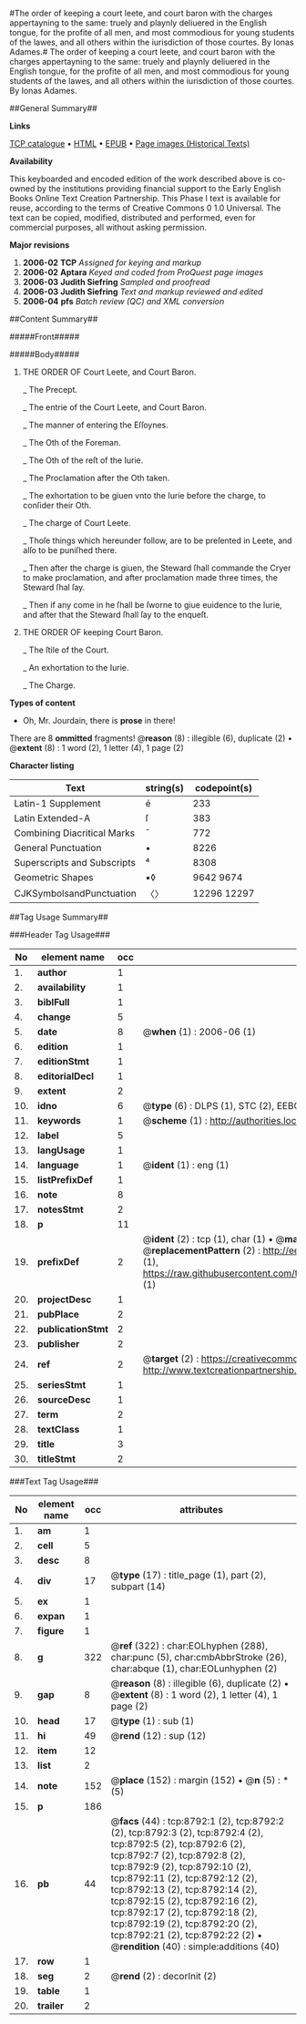 #The order of keeping a court leete, and court baron with the charges appertayning to the same: truely and playnly deliuered in the English tongue, for the profite of all men, and most commodious for young students of the lawes, and all others within the iurisdiction of those courtes. By Ionas Adames.#
The order of keeping a court leete, and court baron with the charges appertayning to the same: truely and playnly deliuered in the English tongue, for the profite of all men, and most commodious for young students of the lawes, and all others within the iurisdiction of those courtes. By Ionas Adames.

##General Summary##

**Links**

[TCP catalogue](http://www.ota.ox.ac.uk/tcp/)  • 
[HTML](http://tei.it.ox.ac.uk/tcp/Texts-HTML/free/A21/A21401.html)  • 
[EPUB](http://tei.it.ox.ac.uk/tcp/Texts-EPUB/free/A21/A21401.epub) • 
[Page images (Historical Texts)](https://data.historicaltexts.jisc.ac.uk/view?pubId=eebo-99844012e&pageId=eebo-99844012e-8792-1)

**Availability**

This keyboarded and encoded edition of the
	       work described above is co-owned by the institutions
	       providing financial support to the Early English Books
	       Online Text Creation Partnership. This Phase I text is
	       available for reuse, according to the terms of Creative
	       Commons 0 1.0 Universal. The text can be copied,
	       modified, distributed and performed, even for
	       commercial purposes, all without asking permission.

**Major revisions**

1. __2006-02__ __TCP__ *Assigned for keying and markup*
1. __2006-02__ __Aptara__ *Keyed and coded from ProQuest page images*
1. __2006-03__ __Judith Siefring__ *Sampled and proofread*
1. __2006-03__ __Judith Siefring__ *Text and markup reviewed and edited*
1. __2006-04__ __pfs__ *Batch review (QC) and XML conversion*

##Content Summary##

#####Front#####

#####Body#####

1. THE ORDER OF
Court Leete, and Court
Baron.

    _ The Precept.

    _ The entrie of the Court Leete, and
Court Baron.

    _ The manner of entering the Eſſoynes.

    _ The Oth of the Foreman.

    _ The Oth of the reſt of the Iurie.

    _ The Proclamation after the
Oth taken.

    _ The exhortation to be giuen vnto the Iurie before
the charge, to conſider their Oth.

    _ The charge of Court Leete.

    _ Thoſe things which hereunder follow, are
to be preſented in Leete, and alſo
to be puniſhed there.

    _ Then after the charge is giuen, the Steward ſhall commande
the Cryer to make proclamation, and after
proclamation made three times, the Steward ſhal ſay.

    _ Then if any come in he ſhall be ſworne to giue euidence
to the Iurie, and after that the Steward ſhall ſay to the
enqueſt.

1. THE ORDER OF
keeping Court Baron.

    _ The ſtile of the Court.

    _ An exhortation to the Iurie.

    _ The Charge.

**Types of content**

  * Oh, Mr. Jourdain, there is **prose** in there!

There are 8 **ommitted** fragments! 
 @__reason__ (8) : illegible (6), duplicate (2)  •  @__extent__ (8) : 1 word (2), 1 letter (4), 1 page (2)

**Character listing**


|Text|string(s)|codepoint(s)|
|---|---|---|
|Latin-1 Supplement|é|233|
|Latin Extended-A|ſ|383|
|Combining             Diacritical Marks|̄|772|
|General Punctuation|•|8226|
|Superscripts             and Subscripts|⁴|8308|
|Geometric Shapes|▪◊|9642 9674|
|CJKSymbolsandPunctuation|〈〉|12296 12297|

##Tag Usage Summary##

###Header Tag Usage###

|No|element name|occ|attributes|
|---|---|---|---|
|1.|__author__|1||
|2.|__availability__|1||
|3.|__biblFull__|1||
|4.|__change__|5||
|5.|__date__|8| @__when__ (1) : 2006-06 (1)|
|6.|__edition__|1||
|7.|__editionStmt__|1||
|8.|__editorialDecl__|1||
|9.|__extent__|2||
|10.|__idno__|6| @__type__ (6) : DLPS (1), STC (2), EEBO-CITATION (1), PROQUEST (1), VID (1)|
|11.|__keywords__|1| @__scheme__ (1) : http://authorities.loc.gov/ (1)|
|12.|__label__|5||
|13.|__langUsage__|1||
|14.|__language__|1| @__ident__ (1) : eng (1)|
|15.|__listPrefixDef__|1||
|16.|__note__|8||
|17.|__notesStmt__|2||
|18.|__p__|11||
|19.|__prefixDef__|2| @__ident__ (2) : tcp (1), char (1)  •  @__matchPattern__ (2) : ([0-9\-]+):([0-9IVX]+) (1), (.+) (1)  •  @__replacementPattern__ (2) : http://eebo.chadwyck.com/downloadtiff?vid=$1&page=$2 (1), https://raw.githubusercontent.com/textcreationpartnership/Texts/master/tcpchars.xml#$1 (1)|
|20.|__projectDesc__|1||
|21.|__pubPlace__|2||
|22.|__publicationStmt__|2||
|23.|__publisher__|2||
|24.|__ref__|2| @__target__ (2) : https://creativecommons.org/publicdomain/zero/1.0/ (1), http://www.textcreationpartnership.org/docs/. (1)|
|25.|__seriesStmt__|1||
|26.|__sourceDesc__|1||
|27.|__term__|2||
|28.|__textClass__|1||
|29.|__title__|3||
|30.|__titleStmt__|2||


###Text Tag Usage###

|No|element name|occ|attributes|
|---|---|---|---|
|1.|__am__|1||
|2.|__cell__|5||
|3.|__desc__|8||
|4.|__div__|17| @__type__ (17) : title_page (1), part (2), subpart (14)|
|5.|__ex__|1||
|6.|__expan__|1||
|7.|__figure__|1||
|8.|__g__|322| @__ref__ (322) : char:EOLhyphen (288), char:punc (5), char:cmbAbbrStroke (26), char:abque (1), char:EOLunhyphen (2)|
|9.|__gap__|8| @__reason__ (8) : illegible (6), duplicate (2)  •  @__extent__ (8) : 1 word (2), 1 letter (4), 1 page (2)|
|10.|__head__|17| @__type__ (1) : sub (1)|
|11.|__hi__|49| @__rend__ (12) : sup (12)|
|12.|__item__|12||
|13.|__list__|2||
|14.|__note__|152| @__place__ (152) : margin (152)  •  @__n__ (5) : * (5)|
|15.|__p__|186||
|16.|__pb__|44| @__facs__ (44) : tcp:8792:1 (2), tcp:8792:2 (2), tcp:8792:3 (2), tcp:8792:4 (2), tcp:8792:5 (2), tcp:8792:6 (2), tcp:8792:7 (2), tcp:8792:8 (2), tcp:8792:9 (2), tcp:8792:10 (2), tcp:8792:11 (2), tcp:8792:12 (2), tcp:8792:13 (2), tcp:8792:14 (2), tcp:8792:15 (2), tcp:8792:16 (2), tcp:8792:17 (2), tcp:8792:18 (2), tcp:8792:19 (2), tcp:8792:20 (2), tcp:8792:21 (2), tcp:8792:22 (2)  •  @__rendition__ (40) : simple:additions (40)|
|17.|__row__|1||
|18.|__seg__|2| @__rend__ (2) : decorInit (2)|
|19.|__table__|1||
|20.|__trailer__|2||
